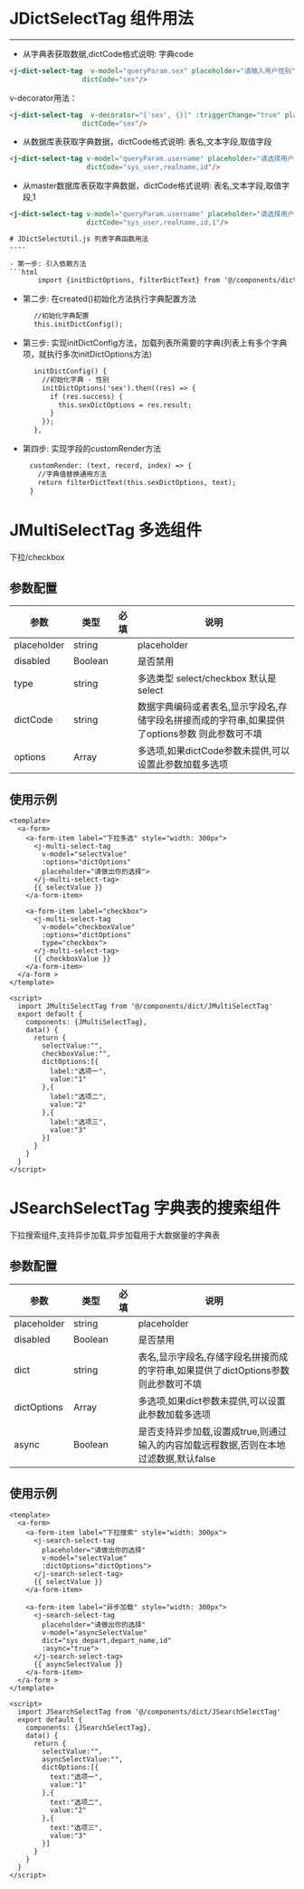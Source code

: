 # JDictSelectTag 组件用法
----
- 从字典表获取数据,dictCode格式说明: 字典code
```html
<j-dict-select-tag  v-model="queryParam.sex" placeholder="请输入用户性别"
                  dictCode="sex"/>
```

v-decorator用法：
```html
<j-dict-select-tag  v-decorator="['sex', {}]" :triggerChange="true" placeholder="请输入用户性别"
                  dictCode="sex"/>
```

- 从数据库表获取字典数据，dictCode格式说明: 表名,文本字段,取值字段
```html
<j-dict-select-tag v-model="queryParam.username" placeholder="请选择用户名称" 
                   dictCode="sys_user,realname,id"/>
```

- 从master数据库表获取字典数据，dictCode格式说明: 表名,文本字段,取值字段,1
```html
<j-dict-select-tag v-model="queryParam.username" placeholder="请选择用户名称" 
                   dictCode="sys_user,realname,id,1"/>

# JDictSelectUtil.js 列表字典函数用法
----

- 第一步: 引入依赖方法
```html
       import {initDictOptions, filterDictText} from '@/components/dict/JDictSelectUtil'
```

- 第二步: 在created()初始化方法执行字典配置方法
```html
      //初始化字典配置
      this.initDictConfig();
```
      
- 第三步: 实现initDictConfig方法，加载列表所需要的字典(列表上有多个字典项，就执行多次initDictOptions方法)
      
```html
      initDictConfig() {
        //初始化字典 - 性别
        initDictOptions('sex').then((res) => {
          if (res.success) {
            this.sexDictOptions = res.result;
          }
        });
      },
```
      
- 第四步: 实现字段的customRender方法
```html
     customRender: (text, record, index) => {
       //字典值替换通用方法
       return filterDictText(this.sexDictOptions, text);
     }
```


# JMultiSelectTag 多选组件
下拉/checkbox

## 参数配置
| 参数           | 类型   | 必填 |说明|
|--------------|---------|----|---------|
| placeholder      |string   | | placeholder |
| disabled      |Boolean   | | 是否禁用 |
| type      |string   | | 多选类型 select/checkbox 默认是select |
| dictCode      |string   | | 数据字典编码或者表名,显示字段名,存储字段名拼接而成的字符串,如果提供了options参数 则此参数可不填|
| options      |Array   | | 多选项,如果dictCode参数未提供,可以设置此参数加载多选项 |

使用示例
----
```vue
<template>
  <a-form>
    <a-form-item label="下拉多选" style="width: 300px">
      <j-multi-select-tag
        v-model="selectValue"
        :options="dictOptions"
        placeholder="请做出你的选择">
      </j-multi-select-tag>
      {{ selectValue }}
    </a-form-item>

    <a-form-item label="checkbox">
      <j-multi-select-tag
        v-model="checkboxValue"
        :options="dictOptions"
        type="checkbox">
      </j-multi-select-tag>
      {{ checkboxValue }}
    </a-form-item>
  </a-form >
</template>

<script>
  import JMultiSelectTag from '@/components/dict/JMultiSelectTag'
  export default {
    components: {JMultiSelectTag},
    data() {
      return {
        selectValue:"",
        checkboxValue:"",
        dictOptions:[{
          label:"选项一",
          value:"1"
        },{
          label:"选项二",
          value:"2"
        },{
          label:"选项三",
          value:"3"
        }]
      }
    }
  }
</script>
```

# JSearchSelectTag 字典表的搜索组件
下拉搜索组件,支持异步加载,异步加载用于大数据量的字典表

## 参数配置
| 参数           | 类型   | 必填 |说明|
|--------------|---------|----|---------|
| placeholder      |string   | | placeholder |
| disabled      |Boolean   | | 是否禁用 |
| dict      |string   | | 表名,显示字段名,存储字段名拼接而成的字符串,如果提供了dictOptions参数 则此参数可不填|
| dictOptions      |Array   | | 多选项,如果dict参数未提供,可以设置此参数加载多选项 |
| async      |Boolean   | | 是否支持异步加载,设置成true,则通过输入的内容加载远程数据,否则在本地过滤数据,默认false|

使用示例
----
```vue
<template>
  <a-form>
    <a-form-item label="下拉搜索" style="width: 300px">
      <j-search-select-tag
        placeholder="请做出你的选择"
        v-model="selectValue"
        :dictOptions="dictOptions">
      </j-search-select-tag>
      {{ selectValue }}
    </a-form-item>

    <a-form-item label="异步加载" style="width: 300px">
      <j-search-select-tag
        placeholder="请做出你的选择"
        v-model="asyncSelectValue"
        dict="sys_depart,depart_name,id"
        :async="true">
      </j-search-select-tag>
      {{ asyncSelectValue }}
    </a-form-item>
  </a-form >
</template>

<script>
  import JSearchSelectTag from '@/components/dict/JSearchSelectTag'
  export default {
    components: {JSearchSelectTag},
    data() {
      return {
        selectValue:"",
        asyncSelectValue:"",
        dictOptions:[{
          text:"选项一",
          value:"1"
        },{
          text:"选项二",
          value:"2"
        },{
          text:"选项三",
          value:"3"
        }]
      }
    }
  }
</script>
```

